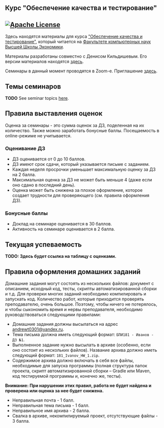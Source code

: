 Курс "Обеспечение качества и тестирование" 
---
[![Apache License](https://img.shields.io/badge/license-Apache%202-blue.svg)](LICENSE)
---

Здесь находятся материалы для курса
["Обеспечение качества и тестирование"](https://www.hse.ru/edu/courses/339549269), который
читается на [Факультете компьютерных наук Высшей Школы Экономики](https://cs.hse.ru).

Материалы разработаны совместно с Денисом Кильдишевым.
Его версии материалов находятся [здесь](https://ruswizard.ddns.net).

Семинары в данный момент проводятся в Zoom-е. Приглашение [здесь](zoom.md).

## Темы семинаров

__TODO__
See seminar topics [here](seminars/README.md).

## Правила выставления оценок

Оценка за семинары - это сумма оценок за ДЗ, поделенная на их количество.
Также можно заработать бонусные баллы.
Посещаемость в online-режиме не учитывается.

### Оценивание ДЗ

* ДЗ оценивается от 0 до 10 баллов.
* ДЗ имеют срок сдачи, который указывается письме с заданием.
* Каждая неделя просрочки уменьшает максимальную оценку за ДЗ на 2 балла.
* Максимальная оценка за ДЗ не может быть меньше 4 (даже если оно сдано в последний день).
* Оценка может быть снижена за плохое оформление, которое создает трудности для проверяющего
  (см. правила оформления ДЗ).

### Бонусные баллы

* Доклад на семинаре оценивается в 30 баллов.
* Активность на семинаре оценивается в 2 балла.

## Текущая успеваемость

__TODO: Здесь будет ссылка на таблицу с оценками.__

## Правила оформления домашних заданий

Домашние задания могут состоять из нескольких файлов: документ с описанием,
исходный код, тесты, скрипты автоматизированной сборки и т.д.
Для проверки многих заданий необходимо компилировать и запускать код.
Количество работ, которые приходится проверять преподавателю, очень большое.
Поэтому, чтобы ничего не потерялось, и чтобы сыкономить время и нервы преподавателя,
необходимо руководствоваться следующими правилами:

* Домашние задания должны высылаться на адрес [andrewt0301@yandex.ru](andrewt0301@yandex.ru).
* Тема письма должна иметь следующий формат: `БПИ181 - Иванов - ДЗ №1`.
* Выполненное задание нужно высылать в архиве (особенно, если оно состоит из нескольких файлов).
  Название архива должно иметь следующий формат: `181_Ivanov_HW_1.zip`.
* Содержимое архива должно включать в себя все файлы, необходимые для запуска программы
  (полная структура папок проекта, скрипт автоматизированной сборки – Gradle или Maven,
   код тестируемой программы и, конечно же, тесты).

__Внимание: При нарушении этих правил, работа не будет найдена и проверена или оценка за нее будет снижена.__

* Неправильная почта - 1 балл.
* Неправильная тема письма - 1 балл.
* Неправильное имя архива - 2 балла.
* Свалка в архиве, некомпилируемый проект, отсутствующие файлы - 3 балла. 
